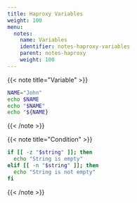 ```yaml
---
title: Haproxy Variables
weight: 100
menu:
  notes:
    name: Variables
    identifier: notes-haproxy-variables
    parent: notes-haproxy
    weight: 100
---
```


<!-- Variable -->
{{< note title="Variable" >}}

```bash
NAME="John"
echo $NAME
echo "$NAME"
echo "${NAME}
```

{{< /note >}}

<!-- Condition -->
{{< note title="Condition" >}}

```bash
if [[ -z "$string" ]]; then
  echo "String is empty"
elif [[ -n "$string" ]]; then
  echo "String is not empty"
fi
```

{{< /note >}}